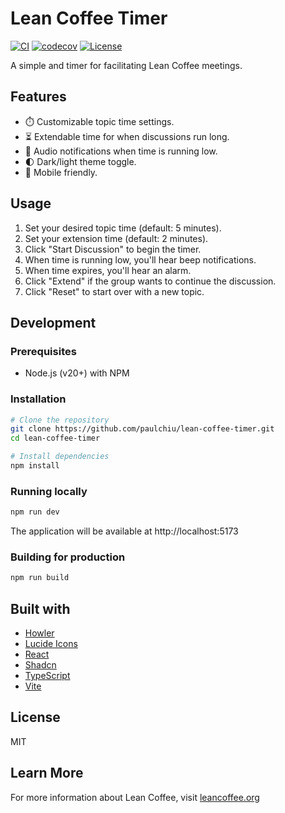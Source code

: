 # Lean Coffee Timer

[![CI](https://github.com/paulchiu/lean-coffee-timer/actions/workflows/ci.yml/badge.svg)](https://github.com/paulchiu/lean-coffee-timer/actions/workflows/ci.yml)
[![codecov](https://codecov.io/gh/paulchiu/lean-coffee-timer/graph/badge.svg?token=FWQEFXSRBB)](https://codecov.io/gh/paulchiu/lean-coffee-timer)
[![License](https://img.shields.io/github/license/paulchiu/lean-coffee-timer)](https://github.com/paulchiu/lean-coffee-timer/blob/main/LICENSE)

A simple and timer for facilitating Lean Coffee meetings.

## Features

- ⏱️ Customizable topic time settings.
- ⏳ Extendable time for when discussions run long.
- 🔔 Audio notifications when time is running low.
- 🌓 Dark/light theme toggle.
- 📱 Mobile friendly.

## Usage

1. Set your desired topic time (default: 5 minutes).
2. Set your extension time (default: 2 minutes).
3. Click "Start Discussion" to begin the timer.
4. When time is running low, you'll hear beep notifications.
5. When time expires, you'll hear an alarm.
6. Click "Extend" if the group wants to continue the discussion.
7. Click "Reset" to start over with a new topic.

## Development

### Prerequisites

- Node.js (v20+) with NPM

### Installation

```bash
# Clone the repository
git clone https://github.com/paulchiu/lean-coffee-timer.git
cd lean-coffee-timer

# Install dependencies
npm install
```

### Running locally

```bash
npm run dev
```

The application will be available at http://localhost:5173

### Building for production

```bash
npm run build
```

## Built with

- [Howler](https://howlerjs.com/)
- [Lucide Icons](https://lucide.dev/)
- [React](https://react.dev/)
- [Shadcn](https://ui.shadcn.com/)
- [TypeScript](https://www.typescriptlang.org/)
- [Vite](https://vitejs.dev/)

## License

MIT

## Learn More

For more information about Lean Coffee, visit [leancoffee.org](https://www.leancoffee.org)
